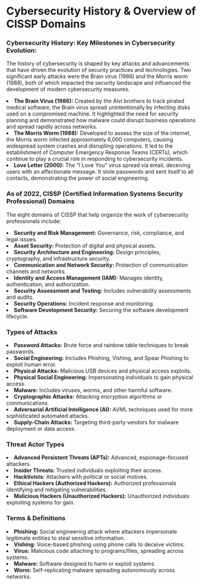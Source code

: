 

<h1>Cybersecurity History & Overview of CISSP Domains</h1>
<h3>Cybersecurity History: Key Milestones in Cybersecurity Evolution:</h3>
<p>The history of cybersecurity is shaped by key attacks and advancements that have driven the evolution of security practices and technologies. Two significant early attacks were the Brain virus (1986) and the Morris worm (1988), both of which impacted the security landscape and influenced the development of modern cybersecurity measures.</p>

<li><strong>The Brain Virus (1986):</strong> Created by the Alvi brothers to track pirated medical software, the Brain virus spread unintentionally by infecting disks used on a compromised machine. It highlighted the need for security planning and demonstrated how malware could disrupt business operations and spread rapidly across networks.</li>
<li><strong>The Morris Worm (1988):</strong> Developed to assess the size of the internet, the Morris worm infected approximately 6,000 computers, causing widespread system crashes and disrupting operations. It led to the establishment of Computer Emergency Response Teams (CERTs), which continue to play a crucial role in responding to cybersecurity incidents.</li>
<li><strong>Love Letter (2000):</strong> The "I Love You" virus spread via email, deceiving users with an affectionate message. It stole passwords and sent itself to all contacts, demonstrating the power of social engineering.</li>

<h3>As of 2022, CISSP (Certified Information Systems Security Professional) Domains</h3>
<p>The eight domains of CISSP that help organize the work of cybersecurity professionals include:</p>

<li><strong>Security and Risk Management:</strong> Governance, risk, compliance, and legal issues.</li>
<li><strong>Asset Security:</strong> Protection of digital and physical assets.</li>
<li><strong>Security Architecture and Engineering:</strong> Design principles, cryptography, and infrastructure security.</li>
<li><strong>Communication and Network Security:</strong> Protection of communication channels and networks.</li>
<li><strong>Identity and Access Management (IAM):</strong> Manages identity, authentication, and authorization.</li>
<li><strong>Security Assessment and Testing:</strong> Includes vulnerability assessments and audits.</li>
<li><strong>Security Operations:</strong> Incident response and monitoring.</li>
<li><strong>Software Development Security:</strong> Securing the software development lifecycle.</li>

<h3>Types of Attacks</h3>
<li><strong>Password Attacks:</strong> Brute force and rainbow table techniques to break passwords.</li>
<li><strong>Social Engineering:</strong> Includes Phishing, Vishing, and Spear Phishing to exploit human error.</li>
<li><strong>Physical Attacks:</strong> Malicious USB devices and physical access exploits.</li>
<li><strong>Physical Social Engineering:</strong> Impersonating individuals to gain physical access.</li>
<li><strong>Malware:</strong> Includes viruses, worms, and other harmful software.</li>
<li><strong>Cryptographic Attacks:</strong> Attacking encryption algorithms or communications.</li>
<li><strong>Adversarial Artificial Intelligence (AI):</strong> AI/ML techniques used for more sophisticated automated attacks.</li>
<li><strong>Supply-Chain Attacks:</strong> Targeting third-party vendors for malware deployment or data access.</li>

<h3>Threat Actor Types</h3>
<li><strong>Advanced Persistent Threats (APTs):</strong> Advanced, espionage-focused attackers.</li>
<li><strong>Insider Threats:</strong> Trusted individuals exploiting their access.</li>
<li><strong>Hacktivists:</strong> Attackers with political or social motives.</li>
<li><strong>Ethical Hackers (Authorized Hackers):</strong> Authorized professionals identifying and mitigating vulnerabilities.</li>
<li><strong>Malicious Hackers (Unauthorized Hackers):</strong> Unauthorized individuals exploiting systems for gain.</li>

<h3>Terms & Definitions</h3>
<li><strong>Phishing:</strong> Social engineering attack where attackers impersonate legitimate entities to steal sensitive information.</li>
<li><strong>Vishing:</strong> Voice-based phishing using phone calls to deceive victims.</li>
<li><strong>Virus:</strong> Malicious code attaching to programs/files, spreading across systems.</li>
<li><strong>Malware:</strong> Software designed to harm or exploit systems.</li>
<li><strong>Worm:</strong> Self-replicating malware spreading autonomously across networks.</li>






